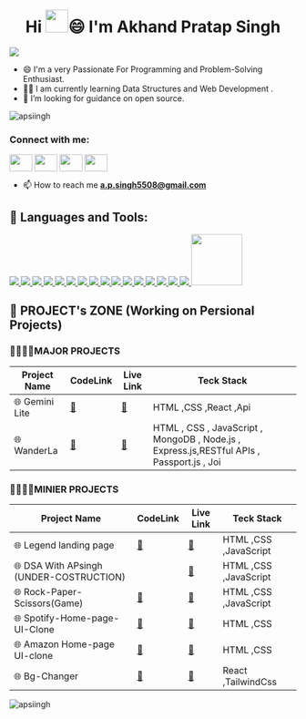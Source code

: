 <h1 align="center">Hi 
<img src="https://github.com/TheDudeThatCode/TheDudeThatCode/blob/master/Assets/Hi.gif" height="40px">😄 I'm Akhand Pratap Singh</h1>
<img src="https://github.com/halfrost/halfrost/blob/master/icons/header_1.png">


- 😄 I'm a very Passionate For Programming and Problem-Solving Enthusiast.
- 👨‍💻 I am currently learning Data Structures and Web Development .
- 🤔 I’m looking for guidance on open source. 



<p align="left"> <img src="https://komarev.com/ghpvc/?username=apsiingh&label=Profile%20views&color=0e75b6&style=flat" alt="apsiingh" /> </p>


<h3 align="left">Connect with me:</h3>
<p align="left">
<a href="https://www.linkedin.com/in/apsinhg5508" target="blank"><img align="center" src="https://img.icons8.com/fluency/96/linkedin.png" height="30" width="40" /></a>
<a href="https://www.codechef.com/users/akhand_007" target="blank"><img align="center" src="https://img.icons8.com/ios/50/codechef.png"
 height="30" width="40" /></a>
 <a href="https://leetcode.com/Apsingh007/" target="blank"><img align="center" src="https://cdn.iconscout.com/icon/free/png-512/free-leetcode-3628885-3030025.png?f=webp&w=256"
 height="30" width="40" /></a>
<a href="https://auth.geeksforgeeks.org/user/apsingh5508" target="blank"><img align="center" src="https://img.icons8.com/color/96/GeeksforGeeks.png" height="30" width="40" /></a>
</p>

- 📫 How to reach me **a.p.singh5508@gmail.com**
## 🚀 Languages and Tools:
<p align="left"> 
    <a href="#"> <img src="https://img.icons8.com/color/96/000000/java-coffee-cup-logo--v1.png"/> </a>
    <a href="#"> <img src="https://img.icons8.com/color/96/000000/html-5--v1.png"/> </a> 
    <a href="#"> <img src="https://img.icons8.com/color/96/000000/css3.png"/> </a> 
    <a href="#"> <img src="https://img.icons8.com/color/96/000000/bootstrap.png"/> </a> 
    <a href="#"> <img src="https://img.icons8.com/color/96/000000/mysql-logo.png"/> </a>
    <a href="#"> <img src="https://img.icons8.com/color/96/000000/git.png"/> </a>
    <a href="#"> <img src="https://img.icons8.com/ios-filled/100/000000/github.png"/> </a> 
    <a href="#"> <img src="https://img.icons8.com/color/96/000000/intellij-idea.png"/> </a>
    <a href="#"> <img src="https://img.icons8.com/color/96/000000/visual-studio--v2.png"/> </a>
    <a href="#"> <img src="https://img.icons8.com/color/96/000000/linux--v1.png"/> </a> 
    <a href="#"> <img src="https://img.icons8.com/color/96/windows-10.png"/> </a>
    <a href="#"> <img src="https://img.icons8.com/color/96/000000/adobe-photoshop--v1.png"/> </a>   
    <a href="#"> <img src="https://img.icons8.com/color/96/mongodb.png"/> </a>  
    <a href="#"> <img src="https://img.icons8.com/ios/96/express-js.png"/> </a>  
    <a href="#"> <img src="https://img.icons8.com/officel/96/react.png"/> </a> 
    <a href="#"> <img src="https://img.icons8.com/fluency/96/node-js.png"/> </a>
    <a href="#"> <img src="https://blog.openreplay.com/images/serving-dynamic-html-using-embedded-javascript-ejs/images/hero.png" height="90" width="90" border-radius="10" > </a>
    
</p>

## 📝 PROJECT's ZONE (Working on Persional Projects)

<h3>👨‍💻👨‍💻MAJOR PROJECTS</h3>

| Project Name                        | CodeLink                   |    Live Link    |     Teck Stack                           |
|------------------------------------|----------------------------------------|-------------------------------------------|-------------------------|
| 🌐 Gemini Lite  | [**🔗**](https://github.com/Apsiingh/Gemini_lite.git) |  [**🔗**](https://gemini-lite-b281ojvs2-akhands-projects.vercel.app/) |HTML ,CSS ,React ,Api  |  
| 🌐 WanderLa |  [**🔗**](https://github.com/Apsiingh/Wanderla.git)  |  [**🔗**](https://wanderla.onrender.com/) |   HTML ,  CSS , JavaScript , MongoDB , Node.js , Express.js,RESTful APIs , Passport.js , Joi |
   


  <h3>👨‍💻👨‍💻MINIER PROJECTS</h3>

| Project Name                        | CodeLink                   |    Live Link    |     Teck Stack                           |
|------------------------------------|----------------------------------------|-------------------------------------------|-------------------------|
| 🌐 Legend landing page  | [**🔗**](https://github.com/Apsiingh/LEGEND_landing_Page.git) |  [**🔗**](https://apsiingh.github.io/LEGEND_landing_Page/) |HTML ,CSS ,JavaScript  |
| 🌐 DSA With APsingh (UNDER-COSTRUCTION) |  | [**🔗**](https://apsiingh.github.io/DSA-with-Apsingh/) | HTML ,CSS ,JavaScript |
| 🌐 Rock-Paper-Scissors(Game) | [**🔗**](https://github.com/Apsiingh/Rock-Paper-Scissors.git)   | [**🔗**](https://apsiingh.github.io/Rock-Paper-Scissors/)  | HTML ,CSS ,JavaScript  |
| 🌐 Spotify-Home-page-UI-Clone | [**🔗**](https://github.com/Apsiingh/Spotify-Clone.git)  |  [**🔗**](https://apsiingh.github.io/Spotify-Clone/)  | HTML ,CSS  |
| 🌐 Amazon Home-page UI-clone   | [**🔗**](https://github.com/Apsiingh/Amazon-UI-Home-Clone.git)|  [**🔗**](https://apsiingh.github.io/Amazon-UI-Home-Clone/) | HTML ,CSS|
| 🌐 Bg-Changer    | [**🔗**](https://github.com/Apsiingh/Bg-Changer.git)  | [**🔗**](https://bg-changer-q21mp4ogx-akhands-projects.vercel.app/)   |   React ,TailwindCss |






<p><img align="center" src="https://github-readme-streak-stats.herokuapp.com/?user=apsiingh&" alt="apsiingh" /></p>
